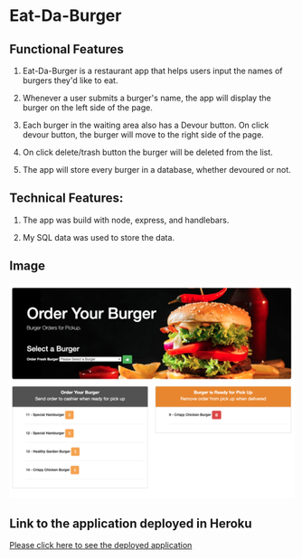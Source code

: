 # Eat-Da-Burger

## Functional Features
1. Eat-Da-Burger is a restaurant app that helps users input the names of burgers they'd like to eat.

2. Whenever a user submits a burger's name, the app will display the burger on the left side of the page.

3. Each burger in the waiting area also has a Devour button. On click devour button, the burger will move to the right side of the page.

4. On click delete/trash button the burger will be deleted from the list.

5. The app will store every burger in a database, whether devoured or not.

## Technical Features:

1. The app was build with node, express, and handlebars.

2. My SQL data was used to store the data.

## Image
<img src = "public/assets/img/screenshot.png"></a>


## Link to the application deployed in Heroku
<a href = "https://murmuring-bayou-20419.herokuapp.com/" target ="_blank">Please click here to see the deployed application</a>
